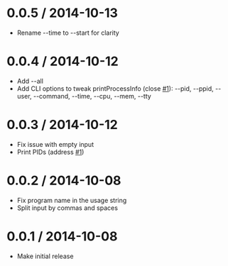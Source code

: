 0.0.5 / 2014-10-13
==================

  * Rename --time to --start for clarity

0.0.4 / 2014-10-12
==================

  * Add --all
  * Add CLI options to tweak printProcessInfo (close [#1](https://github.com/eush77/killsome/issues/1)):
	--pid, --ppid, --user, --command, --time, --cpu, --mem, --tty

0.0.3 / 2014-10-12
==================

  * Fix issue with empty input
  * Print PIDs (address [#1](https://github.com/eush77/killsome/issues/1))

0.0.2 / 2014-10-08
==================

  * Fix program name in the usage string
  * Split input by commas and spaces

0.0.1 / 2014-10-08
==================

  * Make initial release
